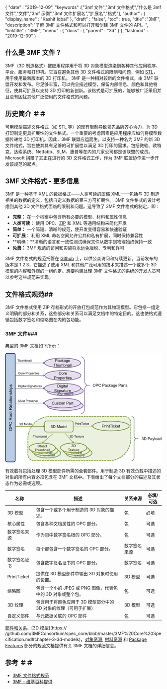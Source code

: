 {
  "date" : "2019-12-09",
  "keywords" :["3mf 文件","3mf 文件格式","什么是 3mf 文件","文件","3mf 示例","3mf 文件扩展名","扩展名","格式"],
  "author" : {
    "display_name" : "Kashif Iqbal"
},
  "draft" : "false",
  "toc" : true,
  "title" :"3MF",
  "description":"了解 3MF 文件格式和可以打开和创建 3MF 文件的 API。",
  "linktitle" : "3MF",
  "menu" : {
    "docs" : {
      "parent" : "3d"
}
},
  "lastmod" : "2019-12-09"
}

## 什么是 3MF 文件？

3MF（3D 制造格式）被应用程序用于将 3D 对象模型渲染到各种其他应用程序、平台、服务和打印机。它旨在避免其他 3D 文件格式的限制和问题，例如 [STL](/zh/cad/stl/)，用于使用最新版本的 3D 打印机。 3MF 是一种相对较新的文件格式，由 3MF 联盟开发和发布。它足够丰富，可以完全描述模型，保留内部信息、颜色和其他特征，使其可扩展以支持 3D 打印的新创新。该格式是可扩展的，能够被广泛采用并且没有困扰其他广泛使用的文件格式的问题。

## 历史简介 ＃＃

可用模型描述文件格式（如 STL 等）的现有限制导致领先品牌齐心协力，为 3D 打印制定更具扩展性的文件格式。一个重要的考虑因素是应用程序应如何将模型数据传递给 3D 打印机。因此，3MF 联盟应运而生，以支持一种名为 3MF 的新 3D 文件格式，旨在使其具有足够的可扩展性以满足 3D 打印的需求。包括微软、欧特克、达索系统、Netfabb、SLM、惠普等在内的几家公司都是该联盟的成员。 Microsoft 捐赠了其正在进行的 3D 文件格式工作，作为 3MF 联盟协作进一步开发该规范的起点。

## 3MF 文件格式 - 更多信息

3MF 是一种基于 XML 的数据格式——人类可读的压缩 XML——包括与 3D 制造相关的数据的定义，包括自定义数据的第三方可扩展性。 3MF 文件格式的设计考虑到其他 3D 文件格式面临的限制和问题。这导致了 3MF 文件格式的制定，即：

* **完整：** 在一个档案中包含所有必要的模型、材料和属性信息
* **人类可读：** 使用 OPC、[ZIP](/zh/compression/zip/) 和 XML 等通用结构来简化开发
* **简单：** 一个简短、清晰的规范，使开发变得容易和快速验证
* **可扩展：** 利用 XML 命名空间允许公共和私有扩展，同时保持兼容性
* **明确：**清晰的语言和一致性测试确保文件从数字到物理始终保持一致
* **免费：** 3MF 规范的访问和实施将永远免版税、专利和许可

3MF 文件格式的规范托管在 [Github](https://github.com/3MFConsortium/spec_core/blob/master/3MF%20Core%20Specification.md) 上，以供公众访问和持续更新。当前发布的版本是 1.2.3，它描述了使用 XML 和其他广泛可用的技术来描述一个或多个 3D 模型的内容和外观的一组约定。想要构建处理 3MF 文件格式的系统的开发人员可以参考这些规范来实现。

## 文件格式规范##

3MF 文件格式使用 ZIP 存档形式的开放打包规范作为其物理模型。它包括一组定义明确的部分和关系，这些部分和关系可以满足文档中的特定目的。这也使格式遵循包括数字签名和缩略图在内的包功能。

### 3MF 文件###

典型的 3MF 文档如下所示：

![3MF Document Structure](https://raw.githubusercontent.com/3MFConsortium/spec_core/master/images/figure_2-1.png "3MF Document Structure")

有效载荷包括处理 3D 模型部件所需的全套部件。用于制造 3D 有效负载中描述的对象的所有内容必须包含在 3MF 文档中。下表给出了每个文档部分的描述及其状态作为必需或选项。


|**名称**|**描述**|**关系来源**|**必填/可选**
--- | --- | --- | ---
|3D 模型|包含一个或多个用于制造的 3D 对象的描述。|包|必填
|核心属性|包含各种文档属性的 OPC 部分。|包|可选
|数字签名来源|作为包中数字签名根的 OPC 部分。|包|可选
|数字签名|每个都包含一个数字签名的 OPC 部分。|数字签名来源|可选
|数字签名证书|包含数字签名证书的 OPC 部分。|数字签名|可选
|PrintTicket|提供在 3D 模型部件中输出 3D 对象时使用的设置。|3D 模型|可选
|缩略图|包含一个小的 JPEG 或 PNG 图像，代表包中的 3D 对象或整个包。|包|可选
|3D 纹理|包含用于将颜色应用于 3D 模型部分中的 3D 对象的纹理（可用于扩展）|3D 模型|可选
|自定义部件|与元数据关联的 OPC 部件|包|可选

[部件和关系](https://github.com/3MFConsortium/spec_core/blob/master/3MF%20Core%20Specification.md#chapter-2-parts-and-relationships)、[3D 模型](https:// /github.com/3MFConsortium/spec_core/blob/master/3MF%20Core%20Specification.md#chapter-3-3d-models)，[对象资源](https://github.com/3MFConsortium/spec_core/blob/master/3MF%20Core%20Specification.md#chapter-4-object-resources), [材料资源](https://github.com/3MFConsortium/spec_core/blob/master/3MF%20Core%20Specification.md#chapter-5-material-resources) 和 [Package Features](https://github.com/3MFConsortium/spec_core/blob/master/3MF%20Core%20Specification.md#chapter-6-3mf-document-package-features) 部分的规范文档提供有关 3MF 文档的详细信息。

## 参考 ＃＃

* [3MF 文件格式规范](https://github.com/3MFConsortium/spec_core)
* [3MF - 维基百科提供](https://en.wikipedia.org/wiki/3D_Manufacturing_Format)


